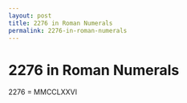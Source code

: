 ```yaml
---
layout: post
title: 2276 in Roman Numerals
permalink: 2276-in-roman-numerals
---
```


# 2276 in Roman Numerals

2276 = MMCCLXXVI
